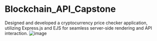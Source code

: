 # Blockchain_API_Capstone
Designed and developed a cryptocurrency price checker application, utilizing Express.js and EJS for seamless server-side rendering and API interaction.
![image](https://github.com/user-attachments/assets/2e65c13c-8d8d-4f8e-8a7a-be5233bff509)
